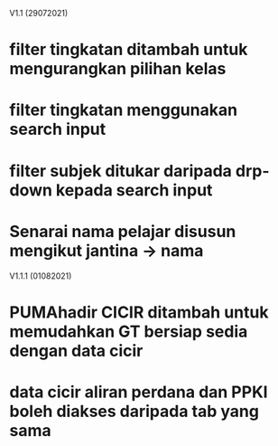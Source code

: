 V1.1 (29072021)
# filter tingkatan ditambah untuk mengurangkan pilihan kelas
# filter tingkatan menggunakan search input
# filter subjek ditukar daripada drp-down kepada search input
# Senarai nama pelajar disusun mengikut jantina -> nama

V1.1.1 (01082021)
# PUMAhadir CICIR ditambah untuk memudahkan GT bersiap sedia dengan data cicir
# data cicir aliran perdana dan PPKI boleh diakses daripada tab yang sama
